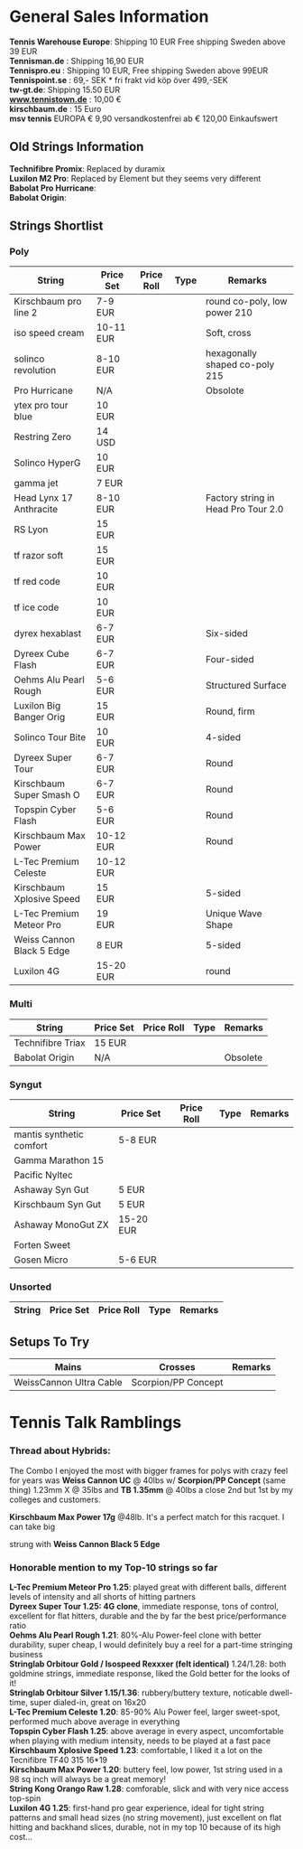 # General Sales Information

**Tennis Warehouse Europe**: Shipping 10 EUR Free shipping Sweden above 39 EUR  
**Tennisman.de** : Shipping 16,90 EUR  
**Tennispro.eu** : Shipping 10 EUR, Free shipping Sweden above 99EUR  
**Tennispoint.se** : 69,- SEK * fri frakt vid köp över 499,-SEK  
**tw-gt.de**: Shipping 15.50 EUR  
**www.tennistown.de** : 10,00 €  
**kirschbaum.de** : 15 Euro  
**msv tennis**  EUROPA	 € 9,90	 versandkostenfrei ab € 120,00 Einkaufswert  

## Old Strings Information

**Technifibre Promix**: Replaced by duramix   
**Luxilon M2 Pro**: Replaced by Element but they seems very different  
**Babolat Pro Hurricane**:  
**Babolat Origin**:  

## Strings Shortlist

### Poly

| String                      | Price Set | Price Roll | Type    | Remarks                             | 
| --------------------------- | --------- | ---------- | ------- | ----------------------------------- | 
| Kirschbaum pro line 2       | 7-9 EUR   |            |         | round co-poly, low power 210        |
| iso speed cream             | 10-11 EUR |            |         | Soft, cross                         |
| solinco revolution          | 8-10 EUR  |            |         |  hexagonally shaped co-poly 215     | 
| Pro Hurricane               | N/A       |            |         | Obsolote                            |
| ytex pro tour blue          | 10 EUR    |            |         |                                     | 
| Restring Zero               | 14 USD    |            |         |                                     | 
| Solinco HyperG              | 10 EUR    |            |         |                                     |         
| gamma jet                   | 7 EUR     |            |         |                                     |
| Head Lynx 17 Anthracite     | 8-10 EUR  |            |         | Factory string in Head Pro Tour 2.0 |  
| RS Lyon                     | 15 EUR    |            |         |                                     | 
| tf razor soft               | 15 EUR    |            |         |                                     |
| tf red code                 | 10 EUR    |            |         |                                     |          
| tf ice code                 | 10 EUR    |            |         |                                     |
| dyrex hexablast             | 6-7 EUR   |            |         | Six-sided                           |   
| Dyreex Cube Flash           | 6-7 EUR   |            |         | Four-sided                          | 
| Oehms Alu Pearl Rough       | 5-6 EUR   |            |         | Structured Surface                  | 
| Luxilon Big Banger Orig     | 15 EUR    |            |         | Round, firm                         | 
| Solinco Tour Bite           | 10 EUR    |            |         | 4-sided                             |
| Dyreex Super Tour           | 6-7 EUR   |            |         | Round                               |
| Kirschbaum Super Smash O    | 6-7 EUR   |            |         | Round                               |
| Topspin Cyber Flash         | 5-6 EUR   |            |         | Round                               |
| Kirschbaum Max Power        | 10-12 EUR |            |         | Round                               |
| L-Tec Premium Celeste       | 10-12 EUR |            |         |                                     |
| Kirschbaum Xplosive Speed   | 15 EUR    |            |         | 5-sided                             |
| L-Tec Premium Meteor Pro    | 19 EUR    |            |         | Unique Wave Shape                   |
| Weiss Cannon Black 5 Edge   | 8 EUR     |            |         | 5-sided                             |
| Luxilon 4G                  | 15-20 EUR |            |         | round                               | 


### Multi

| String                     | Price Set | Price Roll  | Type    | Remarks                             | 
| -------------------------- | --------- | ----------- | ------- | ----------------------------------- |
| Technifibre Triax          | 15 EUR    |             |         |                                     | 
| Babolat Origin             | N/A       |             |         | Obsolete                            |

### Syngut

| String                     | Price Set | Price Roll  | Type    | Remarks                             | 
| -------------------------- | --------- | ----------- | ------- | ----------------------------------- |
| mantis synthetic comfort   | 5-8 EUR   |             |         |                                     | 
| Gamma Marathon 15          |           |             |         |                                     |
| Pacific Nyltec             |           |             |         |                                     |
| Ashaway Syn Gut            | 5 EUR     |             |         |                                     | 
| Kirschbaum Syn Gut         | 5 EUR     |             |         |                                     |
| Ashaway MonoGut ZX         | 15-20 EUR |             |         |                                     |
| Forten Sweet               |           |             |         |                                     | 
| Gosen Micro                | 5-6 EUR   |             |         |                                     | 

### Unsorted

| String                     | Price Set | Price Roll  | Type    | Remarks                              |
| -------------------------- | --------- | ----------- | ------- | -------------------------------------| 







## Setups To Try

| Mains                   | Crosses                      | Remarks                            |
|-------------------------| ---------------------------- | -----------------------------------|
| WeissCannon Ultra Cable | Scorpion/PP Concept          |                                    |



# Tennis Talk Ramblings









### Thread about Hybrids: 

The Combo I enjoyed the most with bigger frames for polys with crazy feel for years was
**Weiss Cannon UC** @ 40lbs w/ **Scorpion/PP Concept** (same thing) 1.23mm X @ 35lbs
and **TB 1.35mm** @ 40lbs a close 2nd but 1st by my colleges and customers.

**Kirschbaum Max Power 17g** @48lb. It's a perfect match for this racquet. I can take big   

strung with **Weiss Cannon Black 5 Edge**  


### Honorable mention to my Top-10 strings so far

**L-Tec Premium Meteor Pro 1.25**: played great with different balls, different levels of intensity and all shorts of hitting partners  
**Dyreex Super Tour 1.25: 4G clone**, immediate response, tons of control, excellent for flat hitters, durable and the by far the best price/performance ratio  
**Oehms Alu Pearl Rough 1.21**: 80%-Alu Power-feel clone with better durability, super cheap, I would definitely buy a reel for a part-time stringing business  
**Stringlab Orbitour Gold / Isospeed Rexxxer (felt identical)** 1.24/1.28: both goldmine strings, immediate response, liked the Gold better for the looks of it!  
**Stringlab Orbitour Silver 1.15/1.36**: rubbery/buttery texture, noticable dwell-time, super dialed-in, great on 16x20  
**L-Tec Premium Celeste 1.20**: 85-90% Alu Power feel, larger sweet-spot, performed much above average in everything  
**Topspin Cyber Flash 1.25**: above average in every aspect, uncomfortable when playing with medium intensity, needs to be played at a fast pace  
**Kirschbaum Xplosive Speed 1.23**: comfortable, I liked it a lot on the Tecnifibre TF40 315 16*19  
**Kirschbaum Max Power 1.20**: buttery feel, low power, 1st string used in a 98 sq inch will always be a great memory!  
**String Kong Orango Raw 1.28**: comforable, slick and with very nice access top-spin  
**Luxilon 4G 1.25**: first-hand pro gear experience, ideal for tight string patterns and small head sizes (no string movement), just excellent on flat hitting and backhand slices, durable, not in my top 10 because of its high cost...  

